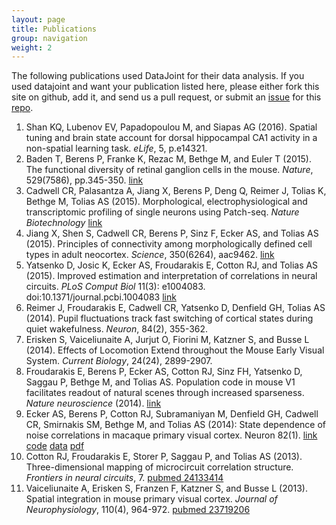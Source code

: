 ```yaml
---
layout: page
title: Publications
group: navigation
weight: 2
---
```


The following publications used DataJoint for their data analysis. If you used datajoint and want your publication listed here, please either fork this site on github, add it, and send us a pull request, or submit an [issue](https://github.com/datajoint/datajoint.github.io/issues) for this [repo](https://github.com/datajoint/datajoint.github.io).

1. Shan KQ, Lubenov EV, Papadopoulou M, and Siapas AG (2016). Spatial tuning and brain state account for dorsal hippocampal CA1 activity in a non-spatial learning task. _eLife_, 5, p.e14321.
1. Baden T, Berens P, Franke K, Rezac M, Bethge M, and Euler T (2015). The functional diversity of retinal ganglion cells in the mouse.  _Nature_, 529(7586), pp.345-350. [link](http://www.nature.com/nature/journal/v529/n7586/abs/nature16468.html) 
1. Cadwell CR, Palasantza A, Jiang X, Berens P, Deng Q, Reimer J, Tolias K, Bethge M, Tolias AS (2015).
Morphological, electrophysiological and transcriptomic profiling of single neurons using Patch-seq.
_Nature Biotechnology_ [link](http://www.nature.com/nbt/journal/vaop/ncurrent/full/nbt.3445.html) 
1. Jiang X, Shen S, Cadwell CR, Berens P, Sinz F, Ecker AS, and Tolias AS (2015). Principles of connectivity among morphologically defined cell types in adult neocortex. _Science_, 350(6264), aac9462. [link](http://www.sciencemag.org/content/350/6264/aac9462.short) 
1. Yatsenko D, Josic K, Ecker AS, Froudarakis E, Cotton RJ, and Tolias AS (2015). Improved estimation and interpretation of correlations in neural circuits. _PLoS Comput Biol_ 11(3): e1004083. doi:10.1371/journal.pcbi.1004083 [link](http://journals.plos.org/ploscompbiol/article?id=10.1371/journal.pcbi.1004083)
1. Reimer J, Froudarakis E, Cadwell CR, Yatsenko D, Denfield GH, Tolias AS (2014). Pupil fluctuations track fast switching of cortical states during quiet wakefulness. _Neuron_, 84(2), 355-362.
1. Erisken S, Vaiceliunaite A, Jurjut O, Fiorini M, Katzner S, and Busse L (2014). Effects of Locomotion Extend throughout the Mouse Early Visual System. _Current Biology_, 24(24), 2899-2907.
1. Froudarakis E, Berens P, Ecker AS, Cotton RJ, Sinz FH, Yatsenko D, Saggau P, Bethge M, and Tolias AS. Population code in mouse V1 facilitates readout of natural scenes through increased sparseness. _Nature neuroscience_ (2014). [link](http://www.nature.com/neuro/journal/v17/n6/full/nn.3707.html) 
1. Ecker AS, Berens P, Cotton RJ, Subramaniyan M, Denfield GH, Cadwell CR, Smirnakis SM, Bethge M, and Tolias AS (2014): State dependence of noise correlations in macaque primary visual cortex. Neuron 82(1). [link](http://www.cell.com/neuron/abstract/S0896-6273(14)00104-4) [code](https://github.com/aecker/ecker2014) [data](http://bethgelab.org/files/ecker2014.zip) [pdf](http://toliaslab.files.wordpress.com/2011/06/ecker_2014_with_supplement.pdf)
1. Cotton RJ, Froudarakis E, Storer P, Saggau P, and Tolias AS (2013). Three-dimensional mapping of microcircuit correlation structure. _Frontiers in neural circuits_, 7. [pubmed 24133414](http://www.ncbi.nlm.nih.gov/pubmed/24133414)
1. Vaiceliunaite A, Erisken S, Franzen F, Katzner S, and Busse L (2013). Spatial integration in mouse primary visual cortex. _Journal of Neurophysiology_, 110(4), 964-972. [pubmed 23719206](http://www.ncbi.nlm.nih.gov/pubmed/23719206)




